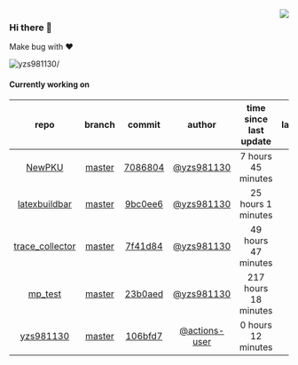 <img align="right" src="https://github-readme-stats.vercel.app/api?username=yzs981130&show_icons=true&hide_title=true" />

### Hi there 👋


Make bug with ❤️

<p align="left"> <img src=https://komarev.com/ghpvc/?username=yzs981130 alt=yzs981130/> </p>


<!--
**yzs981130/yzs981130** is a ✨ _special_ ✨ repository because its `README.md` (this file) appears on your GitHub profile.

Here are some ideas to get you started:

- 🔭 I’m currently working on ...
- 🌱 I’m currently learning ...
- 👯 I’m looking to collaborate on ...
- 🤔 I’m looking for help with ...
- 💬 Ask me about ...
- 📫 How to reach me: ...
- 😄 Pronouns: ...
- ⚡ Fun fact: ...
-->

#### Currently working on


| repo | branch | commit | author | time since last update | language |
|:---:|:---:|:---:|:---:|:---:|:---:|
| [NewPKU](https://github.com/yzs981130/NewPKU) | [master](https://github.com/yzs981130/NewPKU/tree/master) |[7086804](https://github.com/yzs981130/NewPKU/commit/70868043af38731d14f4d676078d89d8e31f2c54) | [@yzs981130](https://github.com/yzs981130) |7 hours 45 minutes | ![](https://img.shields.io/github/languages/top/yzs981130/NewPKU)|
| [latexbuildbar](https://github.com/yzs981130/latexbuildbar) | [master](https://github.com/yzs981130/latexbuildbar/tree/master) |[9bc0ee6](https://github.com/yzs981130/latexbuildbar/commit/9bc0ee6ef88be54a4a42ad3b4b68f7f92143eeed) | [@yzs981130](https://github.com/yzs981130) |25 hours 1 minutes | ![](https://img.shields.io/github/languages/top/yzs981130/latexbuildbar)|
| [trace_collector](https://github.com/yzs981130/trace_collector) | [master](https://github.com/yzs981130/trace_collector/tree/master) |[7f41d84](https://github.com/yzs981130/trace_collector/commit/7f41d84ecb87a1183047c1db2fd68256b8db546b) | [@yzs981130](https://github.com/yzs981130) |49 hours 47 minutes | ![](https://img.shields.io/github/languages/top/yzs981130/trace_collector)|
| [mp_test](https://github.com/yzs981130/mp_test) | [master](https://github.com/yzs981130/mp_test/tree/master) |[23b0aed](https://github.com/yzs981130/mp_test/commit/23b0aed54b34e8506e3217d1120aec121d0af8bc) | [@yzs981130](https://github.com/yzs981130) |217 hours 18 minutes | ![](https://img.shields.io/github/languages/top/yzs981130/mp_test)|
| [yzs981130](https://github.com/yzs981130/yzs981130) | [master](https://github.com/yzs981130/yzs981130/tree/master) |[106bfd7](https://github.com/yzs981130/yzs981130/commit/106bfd775a3437c5f1cd50cc26d0dfa5f6986452) | [@actions-user](https://github.com/actions-user) |0 hours 12 minutes | ![](https://img.shields.io/github/languages/top/yzs981130/yzs981130)|
